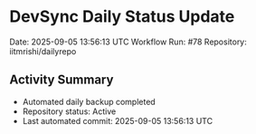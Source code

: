 # DevSync Daily Status Update
Date: 2025-09-05 13:56:13 UTC
Workflow Run: #78
Repository: iitmrishi/dailyrepo

## Activity Summary
- Automated daily backup completed
- Repository status: Active
- Last automated commit: 2025-09-05 13:56:13 UTC
